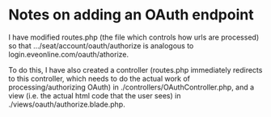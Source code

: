# Notes on adding an OAuth endpoint

I have modified routes.php (the file which controls how urls are processed) so that .../seat/account/oauth/authorize is analogous to login.eveonline.com/oauth/athorize.

To do this, I have also created a controller (routes.php immediately redirects to this controller, which needs to do the actual work of processing/authorizing OAuth) in ./controllers/OAuthController.php, and a view (i.e. the actual html code that the user sees) in ./views/oauth/authorize.blade.php.







